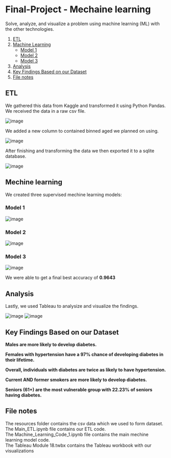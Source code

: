 # Final-Project - Mechaine learning    
 Solve, analyze, and visualize a problem using machine learning (ML) with the other technologies.   
  
       
1. [ETL](#etl)  
2. [Machine Learning](#machine-learning)  
   - [Model 1](#model-1)
   - [Model 2](#model-2)    
   - [Model 3](#model-3)   
3. [Analysis](#analysis)      
4. [Key Findings Based on our Dataset](#key-findings)
5. [File notes](#file-notes)



## ETL <a name="etl"></a>
We gathered this data from Kaggle and transformed it using Python Pandas. We received the data in a raw csv file. <br />

![image](https://github.com/dclaxto1/Final-Project/assets/128431134/d85d2429-f78f-41a1-a07b-940025fa3609)

We added a new column to contained binned aged we planned on using. <br />

![image](https://github.com/dclaxto1/Final-Project/assets/128431134/5a7f6f53-f704-4ff1-ba66-44d85c5c08a4)

After finishing and transforming the data we then exported it to a sqlite database.  <br />

![image](https://github.com/dclaxto1/Final-Project/assets/128431134/de1bd81f-e63b-44db-b575-deb3f5f10ead)

## Mechine learning <a name="machine-learning"></a>
We created three supervised mechine learning models:

### Model 1 <a name="model-1"></a>
![image](https://github.com/dclaxto1/Final-Project/assets/128431134/f860790c-58c1-4b3b-8f5a-06ee8bd8968c)


### Model 2 <a name="model-2"></a>
![image](https://github.com/dclaxto1/Final-Project/assets/128431134/5a325253-56f8-4664-afc2-b0ac8751b59d)

### Model 3 <a name="model-3"></a>
![image](https://github.com/dclaxto1/Final-Project/assets/128431134/7b96bc41-6753-4ba5-ac17-dc992f12879f)

We were able to get a final best accuracy of **0.9643**

## Analysis <a name="analysis"></a>
Lastly, we used Tableau to analysize and visualize the findings.<br />

![image](https://github.com/dclaxto1/Final-Project/assets/128431134/716e7a9a-d494-4caf-8f55-c435458a8abf)
![image](https://github.com/dclaxto1/Final-Project/assets/128431134/991ef825-d455-4985-b6b2-a76986b91caf)

## Key Findings Based on our Dataset <a name="key-findings"></a>
**Males are more likely to develop diabetes.**

**Females with hypertension have a 97% chance of developing diabetes in their lifetime.**

**Overall, individuals with diabetes are twice as likely to have hypertension.**

**Current AND former smokers are more likely to develop diabetes.** 

**Seniors (61+) are the most vulnerable group with 22.23% of seniors having diabetes.**
 
## File notes <a name="file-notes"></a>
The resources folder contains the csv data which we used to form dataset. <br />
The Main_ETL.ipynb file contains our ETL code.<br />
The Machine_Learning_Code_1.ipynb file contains the main mechine learning model code. <br />
The Tableau Module 18.twbx contains the Tableau workbook with our visualizations








